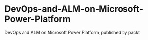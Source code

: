 # DevOps-and-ALM-on-Microsoft-Power-Platform
DevOps and ALM on Microsoft Power Platform, published by packt
